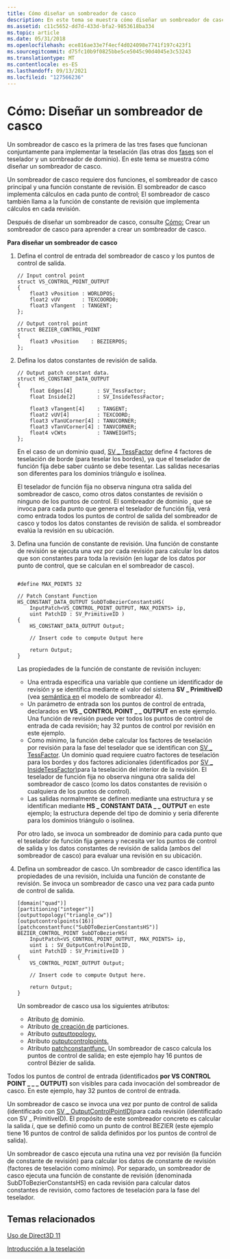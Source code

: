 ```yaml
---
title: Cómo diseñar un sombreador de casco
description: En este tema se muestra cómo diseñar un sombreador de casco.
ms.assetid: c11c5652-dd7d-433d-bfa2-9853618ba334
ms.topic: article
ms.date: 05/31/2018
ms.openlocfilehash: ece816ae33e7f4ecf4d024098e7741f197c423f1
ms.sourcegitcommit: d75fc10b9f0825bbe5ce5045c90d4045e3c53243
ms.translationtype: MT
ms.contentlocale: es-ES
ms.lasthandoff: 09/13/2021
ms.locfileid: "127566236"
---
```

# <a name="how-to-design-a-hull-shader"></a>Cómo: Diseñar un sombreador de casco

Un sombreador de casco es la primera de las tres fases que funcionan conjuntamente para implementar la teselación (las otras dos [fases](direct3d-11-advanced-stages-tessellation.md) son el teselador y un sombreador de dominio). En este tema se muestra cómo diseñar un sombreador de casco.

Un sombreador de casco requiere dos funciones, el sombreador de casco principal y una función constante de revisión. El sombreador de casco implementa cálculos en cada punto de control; El sombreador de casco también llama a la función de constante de revisión que implementa cálculos en cada revisión.

Después de diseñar un sombreador de casco, consulte [Cómo:](direct3d-11-advanced-stages-hull-shader-create.md) Crear un sombreador de casco para aprender a crear un sombreador de casco.

**Para diseñar un sombreador de casco**

1.  Defina el control de entrada del sombreador de casco y los puntos de control de salida.

    ```
    // Input control point
    struct VS_CONTROL_POINT_OUTPUT
    {
        float3 vPosition : WORLDPOS;
        float2 vUV       : TEXCOORD0;
        float3 vTangent  : TANGENT;
    };

    // Output control point
    struct BEZIER_CONTROL_POINT
    {
        float3 vPosition    : BEZIERPOS;
    };
    ```

    

2.  Defina los datos constantes de revisión de salida.

    ```
    // Output patch constant data.
    struct HS_CONSTANT_DATA_OUTPUT
    {
        float Edges[4]        : SV_TessFactor;
        float Inside[2]       : SV_InsideTessFactor;
        
        float3 vTangent[4]    : TANGENT;
        float2 vUV[4]         : TEXCOORD;
        float3 vTanUCorner[4] : TANUCORNER;
        float3 vTanVCorner[4] : TANVCORNER;
        float4 vCWts          : TANWEIGHTS;
    };
    ```

    

    En el caso de un dominio quad, [SV \_ TessFactor](/windows/desktop/direct3dhlsl/sv-tessfactor) define 4 factores de teselación de borde (para teselar los bordes), ya que el teselador de función fija debe saber cuánto se debe tesentar. Las salidas necesarias son diferentes para los dominios triángulo e isolínea.

    El teselador de función fija no observa ninguna otra salida del sombreador de casco, como otros datos constantes de revisión o ninguno de los puntos de control. El sombreador de dominio , que se invoca para cada punto que genera el teselador de función fija, verá como entrada todos los puntos de control de salida del sombreador de casco y todos los datos constantes de revisión de salida. el sombreador evalúa la revisión en su ubicación.

3.  Defina una función de constante de revisión. Una función de constante de revisión se ejecuta una vez por cada revisión para calcular los datos que son constantes para toda la revisión (en lugar de los datos por punto de control, que se calculan en el sombreador de casco).

    ```
    
    #define MAX_POINTS 32

    // Patch Constant Function
    HS_CONSTANT_DATA_OUTPUT SubDToBezierConstantsHS( 
        InputPatch<VS_CONTROL_POINT_OUTPUT, MAX_POINTS> ip,
        uint PatchID : SV_PrimitiveID )
    {   
        HS_CONSTANT_DATA_OUTPUT Output;

        // Insert code to compute Output here
        
        return Output;
    }
    ```

    

    Las propiedades de la función de constante de revisión incluyen:

    -   Una entrada especifica una variable que contiene un identificador de revisión y se identifica mediante el valor del sistema **SV \_ PrimitiveID** (vea [semántica en](../direct3dhlsl/dx-graphics-hlsl-semantics.md) el modelo de sombreador 4).
    -   Un parámetro de entrada son los puntos de control de entrada, declarados en **VS \_ CONTROL POINT \_ \_ OUTPUT** en este ejemplo. Una función de revisión puede ver todos los puntos de control de entrada de cada revisión; hay 32 puntos de control por revisión en este ejemplo.
    -   Como mínimo, la función debe calcular los factores de teselación por revisión para la fase del teselador que se identifican con [SV \_ TessFactor](/windows/desktop/direct3dhlsl/sv-tessfactor). Un dominio quad requiere cuatro factores de teselación para los bordes y dos factores adicionales (identificados por [SV \_ InsideTessFactor)](/windows/desktop/direct3dhlsl/sv-insidetessfactor)para la teselación del interior de la revisión. El teselador de función fija no observa ninguna otra salida del sombreador de casco (como los datos constantes de revisión o cualquiera de los puntos de control).
    -   Las salidas normalmente se definen mediante una estructura y se identifican mediante **HS \_ CONSTANT DATA \_ \_ OUTPUT** en este ejemplo; la estructura depende del tipo de dominio y sería diferente para los dominios triángulo o isolínea.

    Por otro lado, se invoca un sombreador de dominio para cada punto que el teselador de función fija genera y necesita ver los puntos de control de salida y los datos constantes de revisión de salida (ambos del sombreador de casco) para evaluar una revisión en su ubicación.

4.  Defina un sombreador de casco. Un sombreador de casco identifica las propiedades de una revisión, incluida una función de constante de revisión. Se invoca un sombreador de casco una vez para cada punto de control de salida.

    ```
    [domain("quad")]
    [partitioning("integer")]
    [outputtopology("triangle_cw")]
    [outputcontrolpoints(16)]
    [patchconstantfunc("SubDToBezierConstantsHS")]
    BEZIER_CONTROL_POINT SubDToBezierHS( 
        InputPatch<VS_CONTROL_POINT_OUTPUT, MAX_POINTS> ip, 
        uint i : SV_OutputControlPointID,
        uint PatchID : SV_PrimitiveID )
    {
        VS_CONTROL_POINT_OUTPUT Output;

        // Insert code to compute Output here.
        
        return Output;
    }
    ```

    

    Un sombreador de casco usa los siguientes atributos:

    -   Atributo [de](/windows/desktop/direct3dhlsl/sm5-attributes-domain) dominio.
    -   Atributo [de creación de](/windows/desktop/direct3dhlsl/sm5-attributes-partitioning) particiones.
    -   Atributo [outputtopology.](/windows/desktop/direct3dhlsl/sm5-attributes-outputtopology)
    -   Atributo [outputcontrolpoints.](/windows/desktop/direct3dhlsl/sm5-attributes-outputcontrolpoints)
    -   Atributo [patchconstantfunc.](/windows/desktop/direct3dhlsl/sm5-attributes-patchconstantfunc) Un sombreador de casco calcula los puntos de control de salida; en este ejemplo hay 16 puntos de control Bézier de salida.

Todos los puntos de control de entrada (identificados **por VS CONTROL POINT \_ \_ \_ OUTPUT)** son visibles para cada invocación del sombreador de casco. En este ejemplo, hay 32 puntos de control de entrada.

Un sombreador de casco se invoca una vez por punto de control de salida (identificado con [SV \_ OutputControlPointID)](/windows/desktop/direct3dhlsl/sv-outputcontrolpointid)para cada revisión (identificado con SV \_ PrimitiveID). El propósito de este sombreador concreto es calcular la salida *i*, que se definió como un punto de control BEZIER (este ejemplo tiene 16 puntos de control de salida definidos por los puntos de control de salida).

Un sombreador de casco ejecuta una rutina una vez por revisión (la función de constante de revisión) para calcular los datos de constante de revisión (factores de teselación como mínimo). Por separado, un sombreador de casco ejecuta una función de constante de revisión (denominada SubDToBezierConstantsHS) en cada revisión para calcular datos constantes de revisión, como factores de teselación para la fase del teselador.

## <a name="related-topics"></a>Temas relacionados

<dl> <dt>

[Uso de Direct3D 11](how-to-use-direct3d-11.md)
</dt> <dt>

[Introducción a la teselación](direct3d-11-advanced-stages-tessellation.md)
</dt> </dl>

 

 